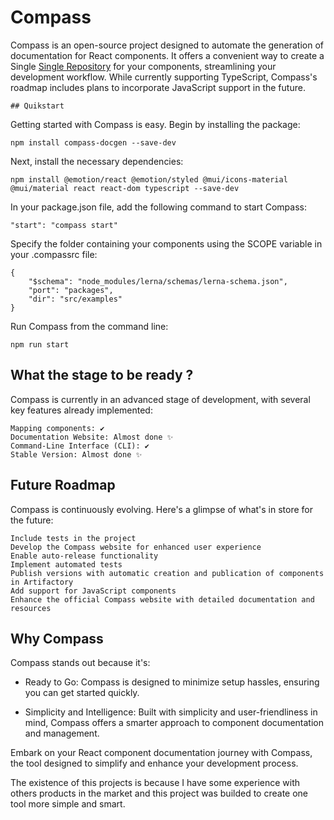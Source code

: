# Compass

Compass is an open-source project designed to automate the generation of documentation for React components. It offers a convenient way to create a Single [Single Repository](https://www.accenture.com/us-en/blogs/software-engineering-blog/how-to-choose-between-mono-repo-and-poly-repo) for your components, streamlining your development workflow. While currently supporting TypeScript, Compass's roadmap includes plans to incorporate JavaScript support in the future.

    ## Quikstart

Getting started with Compass is easy. Begin by installing the package:

    npm install compass-docgen --save-dev

Next, install the necessary dependencies:

    npm install @emotion/react @emotion/styled @mui/icons-material @mui/material react react-dom typescript --save-dev

In your package.json file, add the following command to start Compass:

    "start": "compass start"

Specify the folder containing your components using the SCOPE variable in your .compassrc file:

    {
        "$schema": "node_modules/lerna/schemas/lerna-schema.json",
        "port": "packages",
        "dir": "src/examples"
    }

Run Compass from the command line:

    npm run start

## What the stage to be ready ?

Compass is currently in an advanced stage of development, with several key features already implemented:

    Mapping components: ✔️
    Documentation Website: Almost done ✨
    Command-Line Interface (CLI): ✔️
    Stable Version: Almost done ✨

## Future Roadmap

Compass is continuously evolving. Here's a glimpse of what's in store for the future:

    Include tests in the project
    Develop the Compass website for enhanced user experience
    Enable auto-release functionality
    Implement automated tests
    Publish versions with automatic creation and publication of components in Artifactory
    Add support for JavaScript components
    Enhance the official Compass website with detailed documentation and resources

## Why Compass

Compass stands out because it's:

-   Ready to Go: Compass is designed to minimize setup hassles, ensuring you can get started quickly.

-   Simplicity and Intelligence: Built with simplicity and user-friendliness in mind, Compass offers a smarter approach to component documentation and management.

Embark on your React component documentation journey with Compass, the tool designed to simplify and enhance your development process.

The existence of this projects is because I have some experience with others products in the market and this project was builded to create one tool more simple and smart.
